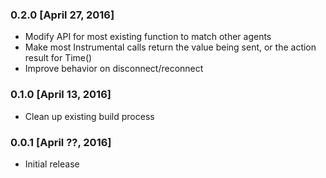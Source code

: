### 0.2.0 [April 27, 2016]
* Modify API for most existing function to match other agents
* Make most Instrumental calls return the value being sent, or the action result for Time()
* Improve behavior on disconnect/reconnect

### 0.1.0 [April 13, 2016]
* Clean up existing build process

### 0.0.1 [April ??, 2016]
* Initial release
